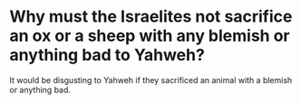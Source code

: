 # Why must the Israelites not sacrifice an ox or a sheep with any blemish or anything bad to Yahweh?

It would be disgusting to Yahweh if they sacrificed an animal with a blemish or anything bad.

